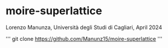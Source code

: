 # moire-superlattice
 
Lorenzo Manunza, Università degli Studi di Cagliari, April 2024

'''
git clone https://github.com/Manunz15/moire-superlattice
'''

